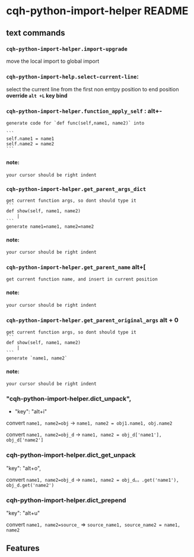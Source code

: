 # cqh-python-import-helper README

## text commands

### `cqh-python-import-helper.import-upgrade`
move the local import to global import

### `cqh-python-import-help.select-current-line`:
select the current line from the first non emtpy position to end position
<strong>override `alt +L` key bind</strong>

### `cqh-python-import-helper.function_apply_self` : alt+-

    generate code for `def func(self,name1, name2)` into

    ```
    self.name1 = name1
    self.name2 = name2
    ```
#### note:
    your cursor should be right indent

### `cqh-python-import-helper.get_parent_args_dict`

    get current function args, so dont should type it
    ```
    def show(self, name1, name2)
        |
    ```
    generate name1=name1, name2=name2

#### note:
    your cursor should be right indent

### `cqh-python-import-helper.get_parent_name` alt+[

    get current function name, and insert in current position


#### note:
    your cursor should be right indent

### `cqh-python-import-helper.get_parent_original_args` alt + 0

    get current function args, so dont should type it
    ```
    def show(self, name1, name2)
        |
    ```
    generate `name1, name2`

#### note:
    your cursor should be right indent

### "cqh-python-import-helper.dict_unpack",
                
- "key": "alt+i"

convert `name1, name2=obj` -> `name1, name2 = obj1.name1, obj.name2`

convert `name1, name2=obj_d` -> `name1, name2 = obj_d['name1'], obj_d['name2']`

###  cqh-python-import-helper.dict_get_unpack
"key": "alt+o",

convert `name1, name2=obj_d` -> `name1, name2 = obj_d。。.get('name1'), obj_d.get('name2')`

### cqh-python-import-helper.dict_prepend
"key": "alt+u"

convert `name1, name2=source_` => `source_name1, source_name2 = name1, name2`




## Features
